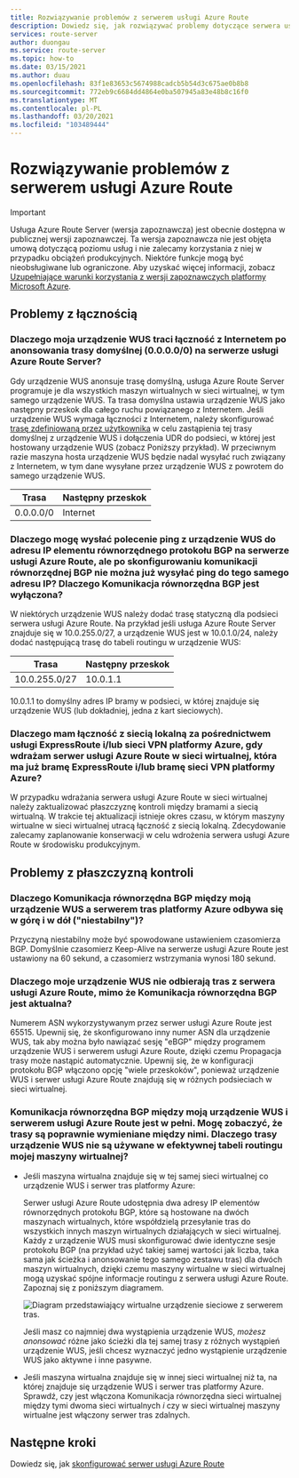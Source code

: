 ```yaml
---
title: Rozwiązywanie problemów z serwerem usługi Azure Route
description: Dowiedz się, jak rozwiązywać problemy dotyczące serwera usługi Azure Route.
services: route-server
author: duongau
ms.service: route-server
ms.topic: how-to
ms.date: 03/15/2021
ms.author: duau
ms.openlocfilehash: 83f1e83653c5674988cadcb5b54d3c675ae0b8b8
ms.sourcegitcommit: 772eb9c6684dd4864e0ba507945a83e48b8c16f0
ms.translationtype: MT
ms.contentlocale: pl-PL
ms.lasthandoff: 03/20/2021
ms.locfileid: "103489444"
---
```

# <a name="troubleshooting-azure-route-server-issues"></a>Rozwiązywanie problemów z serwerem usługi Azure Route

> [!IMPORTANT]
> Usługa Azure Route Server (wersja zapoznawcza) jest obecnie dostępna w publicznej wersji zapoznawczej.
> Ta wersja zapoznawcza nie jest objęta umową dotyczącą poziomu usług i nie zalecamy korzystania z niej w przypadku obciążeń produkcyjnych. Niektóre funkcje mogą być nieobsługiwane lub ograniczone.
> Aby uzyskać więcej informacji, zobacz [Uzupełniające warunki korzystania z wersji zapoznawczych platformy Microsoft Azure](https://azure.microsoft.com/support/legal/preview-supplemental-terms/).

## <a name="connectivity-issues"></a>Problemy z łącznością

### <a name="why-does-my-nva-lose-internet-connectivity-after-it-advertises-the-default-route-00000-to-azure-route-server"></a>Dlaczego moja urządzenie WUS traci łączność z Internetem po anonsowania trasy domyślnej (0.0.0.0/0) na serwerze usługi Azure Route Server?
Gdy urządzenie WUS anonsuje trasę domyślną, usługa Azure Route Server programuje je dla wszystkich maszyn wirtualnych w sieci wirtualnej, w tym samego urządzenie WUS. Ta trasa domyślna ustawia urządzenie WUS jako następny przeskok dla całego ruchu powiązanego z Internetem. Jeśli urządzenie WUS wymaga łączności z Internetem, należy skonfigurować [trasę zdefiniowaną przez użytkownika](../virtual-network/virtual-networks-udr-overview.md) w celu zastąpienia tej trasy domyślnej z urządzenie WUS i dołączenia UDR do podsieci, w której jest hostowany urządzenie WUS (zobacz Poniższy przykład). W przeciwnym razie maszyna hosta urządzenie WUS będzie nadal wysyłać ruch związany z Internetem, w tym dane wysyłane przez urządzenie WUS z powrotem do samego urządzenie WUS.

| Trasa | Następny przeskok |
|-------|----------|
| 0.0.0.0/0 | Internet |


### <a name="why-can-i-ping-from-my-nva-to-the-bgp-peer-ip-on-azure-route-server-but-after-i-set-up-the-bgp-peering-between-them-i-cant-ping-the-same-ip-anymore-why-does-the-bgp-peering-go-down"></a>Dlaczego mogę wysłać polecenie ping z urządzenie WUS do adresu IP elementu równorzędnego protokołu BGP na serwerze usługi Azure Route, ale po skonfigurowaniu komunikacji równorzędnej BGP nie można już wysyłać ping do tego samego adresu IP? Dlaczego Komunikacja równorzędna BGP jest wyłączona?

W niektórych urządzenie WUS należy dodać trasę statyczną dla podsieci serwera usługi Azure Route. Na przykład jeśli usługa Azure Route Server znajduje się w 10.0.255.0/27, a urządzenie WUS jest w 10.0.1.0/24, należy dodać następującą trasę do tabeli routingu w urządzenie WUS:

| Trasa | Następny przeskok |
|-------|----------|
| 10.0.255.0/27 | 10.0.1.1 |

10.0.1.1 to domyślny adres IP bramy w podsieci, w której znajduje się urządzenie WUS (lub dokładniej, jedna z kart sieciowych).

### <a name="why-do-i-lose-connectivity-to-my-on-premises-network-over-expressroute-andor-azure-vpn-when-im-deploying-azure-route-server-to-a-virtual-network-that-already-has-expressroute-gateway-andor-azure-vpn-gateway"></a>Dlaczego mam łączność z siecią lokalną za pośrednictwem usługi ExpressRoute i/lub sieci VPN platformy Azure, gdy wdrażam serwer usługi Azure Route w sieci wirtualnej, która ma już bramę ExpressRoute i/lub bramę sieci VPN platformy Azure?
W przypadku wdrażania serwera usługi Azure Route w sieci wirtualnej należy zaktualizować płaszczyznę kontroli między bramami a siecią wirtualną. W trakcie tej aktualizacji istnieje okres czasu, w którym maszyny wirtualne w sieci wirtualnej utracą łączność z siecią lokalną. Zdecydowanie zalecamy zaplanowanie konserwacji w celu wdrożenia serwera usługi Azure Route w środowisku produkcyjnym.  

## <a name="control-plane-issues"></a>Problemy z płaszczyzną kontroli

### <a name="why-is-the-bgp-peering-between-my-nva-and-the-azure-route-server-going-up-and-down-flapping"></a>Dlaczego Komunikacja równorzędna BGP między moją urządzenie WUS a serwerem tras platformy Azure odbywa się w górę i w dół ("niestabilny")?

Przyczyną niestabilny może być spowodowane ustawieniem czasomierza BGP. Domyślnie czasomierz Keep-Alive na serwerze usługi Azure Route jest ustawiony na 60 sekund, a czasomierz wstrzymania wynosi 180 sekund.

### <a name="why-does-my-nva-not-receive-routes-from-azure-route-server-even-though-the-bgp-peering-is-up"></a>Dlaczego moje urządzenie WUS nie odbierają tras z serwera usługi Azure Route, mimo że Komunikacja równorzędna BGP jest aktualna?

Numerem ASN wykorzystywanym przez serwer usługi Azure Route jest 65515. Upewnij się, że skonfigurowano inny numer ASN dla urządzenie WUS, tak aby można było nawiązać sesję "eBGP" między programem urządzenie WUS i serwerem usługi Azure Route, dzięki czemu Propagacja trasy może nastąpić automatycznie. Upewnij się, że w konfiguracji protokołu BGP włączono opcję "wiele przeskoków", ponieważ urządzenie WUS i serwer usługi Azure Route znajdują się w różnych podsieciach w sieci wirtualnej.

### <a name="the-bgp-peering-between-my-nva-and-azure-route-server-is-up-i-can-see-routes-exchanged-correctly-between-them-why-arent-the-nva-routes-in-the-effective-routing-table-of-my-vm"></a>Komunikacja równorzędna BGP między moją urządzenie WUS i serwerem usługi Azure Route jest w pełni. Mogę zobaczyć, że trasy są poprawnie wymieniane między nimi. Dlaczego trasy urządzenie WUS nie są używane w efektywnej tabeli routingu mojej maszyny wirtualnej? 

* Jeśli maszyna wirtualna znajduje się w tej samej sieci wirtualnej co urządzenie WUS i serwer tras platformy Azure:

     Serwer usługi Azure Route udostępnia dwa adresy IP elementów równorzędnych protokołu BGP, które są hostowane na dwóch maszynach wirtualnych, które współdzielą przesyłanie tras do wszystkich innych maszyn wirtualnych działających w sieci wirtualnej. Każdy z urządzenie WUS musi skonfigurować dwie identyczne sesje protokołu BGP (na przykład użyć takiej samej wartości jak liczba, taka sama jak ścieżka i anonsowanie tego samego zestawu tras) dla dwóch maszyn wirtualnych, dzięki czemu maszyny wirtualne w sieci wirtualnej mogą uzyskać spójne informacje routingu z serwera usługi Azure Route. Zapoznaj się z poniższym diagramem.

    ![Diagram przedstawiający wirtualne urządzenie sieciowe z serwerem tras.](./media/faq/network-virtual-appliances.png)

    Jeśli masz co najmniej dwa wystąpienia urządzenie WUS, *możesz anonsować* różne jako ścieżki dla tej samej trasy z różnych wystąpień urządzenie WUS, jeśli chcesz wyznaczyć jedno wystąpienie urządzenie WUS jako aktywne i inne pasywne.

* Jeśli maszyna wirtualna znajduje się w innej sieci wirtualnej niż ta, na której znajduje się urządzenie WUS i serwer tras platformy Azure. Sprawdź, czy jest włączona Komunikacja równorzędna sieci wirtualnej między tymi dwoma sieci wirtualnych *i* czy w sieci wirtualnej maszyny wirtualne jest włączony serwer tras zdalnych.

## <a name="next-steps"></a>Następne kroki

Dowiedz się, jak [skonfigurować serwer usługi Azure Route](quickstart-configure-route-server-powershell.md)
